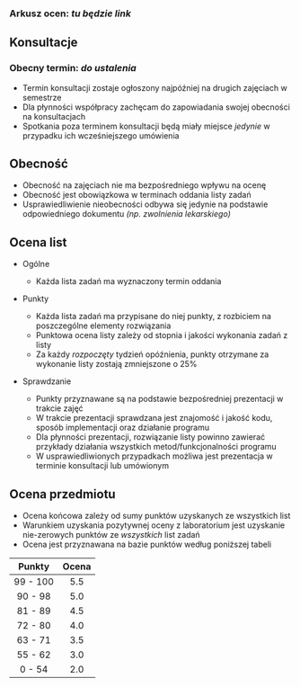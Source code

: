 ### Arkusz ocen: *tu będzie link*

## Konsultacje
### Obecny termin: *do ustalenia*

* Termin konsultacji zostaje ogłoszony najpóźniej na drugich zajęciach w semestrze
* Dla płynności współpracy zachęcam do zapowiadania swojej obecności na konsultacjach
* Spotkania poza terminem konsultacji będą miały miejsce *jedynie* w przypadku ich wcześniejszego umówienia

## Obecność

* Obecność na zajęciach nie ma bezpośredniego wpływu na ocenę
* Obecność jest obowiązkowa w terminach oddania listy zadań
* Usprawiedliwienie nieobecności odbywa się jedynie na podstawie odpowiedniego dokumentu *(np. zwolnienia lekarskiego)*

## Ocena list

* Ogólne
  * Każda lista zadań ma wyznaczony termin oddania

* Punkty
  * Każda lista zadań ma przypisane do niej punkty, z rozbiciem na poszczególne elementy rozwiązania
  * Punktowa ocena listy zależy od stopnia i jakości wykonania zadań z listy
  * Za każdy *rozpoczęty* tydzień opóźnienia, punkty otrzymane za wykonanie listy zostają zmniejszone o 25%

* Sprawdzanie
  * Punkty przyznawane są na podstawie bezpośredniej prezentacji w trakcie zajęć
  * W trakcie prezentacji sprawdzana jest znajomość i jakość kodu, sposób implementacji oraz działanie programu
  * Dla płynności prezentacji, rozwiązanie listy powinno zawierać przykłady działania wszystkich metod/funkcjonalności programu
  * W usprawiedliwionych przypadkach możliwa jest prezentacja w terminie konsultacji lub umówionym

## Ocena przedmiotu

* Ocena końcowa zależy od sumy punktów uzyskanych ze wszystkich list
* Warunkiem uzyskania pozytywnej oceny z laboratorium jest uzyskanie nie-zerowych punktów ze *wszystkich* list zadań
* Ocena jest przyznawana na bazie punktów według poniższej tabeli

| Punkty | Ocena |
| :----: | :---: |
| 99 - 100 | 5.5 |
| 90 - 98 | 5.0 |
| 81 - 89 | 4.5 |
| 72 - 80 | 4.0 |
| 63 - 71 | 3.5 |
| 55 - 62 | 3.0 |
| 0 - 54 | 2.0 |
